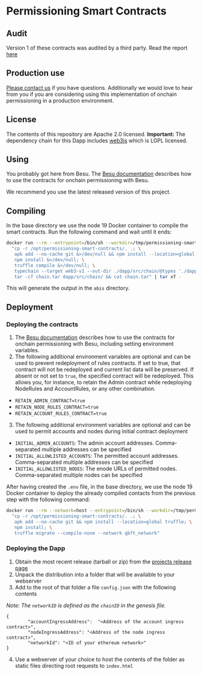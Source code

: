 # Permissioning Smart Contracts

## Audit
Version 1 of these contracts was audited by a third party. Read the report [here](https://consensys.net/diligence/audits/2019/08/pegasys-permissioning/)

## Production use
[Please contact us](https://consensys.net/quorum/contact-us) if you have questions. Additionally we would love to hear from you if you are considering using this implementation of onchain permissioning in a production environment.
## License
The contents of this repository are Apache 2.0 licensed.
**Important:** The dependency chain for this Dapp includes [web3js](https://github.com/ethereum/web3.js/) which is LGPL licensed.

## Using
You probably got here from Besu.
The [Besu documentation](https://besu.hyperledger.org/en/22.10.3/Tutorials/Permissioning/Getting-Started-Onchain-Permissioning/)
describes how to use the contracts for onchain permissioning with Besu.

We recommend you use the latest released version of this project.

## Compiling

In the base directory we use the node 19 Docker container to compile the smart contracts. Run the following command and wait until it ends:

```sh
docker run --rm --entrypoint=/bin/sh --workdir=/tmp/permissioning-smart-contracts --volume=$PWD:/opt/permissioning-smart-contracts node:19-alpine3.16 -c \
  "cp -r /opt/permissioning-smart-contracts/. .; \
   apk add --no-cache git &>/dev/null && npm install --location=global truffle typechain &>/dev/null; \
   npm install &>/dev/null; \
   truffle compile &>/dev/null; \
   typechain --target web3-v1 --out-dir ./dapp/src/chain/@types './dapp/src/chain/abis/*.json' &>/dev/null; \
   tar -cf chain.tar dapp/src/chain/ && cat chain.tar" | tar xf -
```

This will generate the output in the `abis` directory.

## Deployment

### Deploying the contracts
1. The [Besu documentation](https://besu.hyperledger.org/en/stable/Tutorials/Permissioning/Getting-Started-Onchain-Permissioning/)
   describes how to use the contracts for onchain permissioning with Besu, including setting environment variables.
2. The following additional environment variables are optional and can be used to prevent redeployment of rules contracts. If set to true, that contract will not be redeployed and current list data will be preserved. If absent or not set to `true`, the specified contract will be redeployed. This allows you, for instance, to retain the Admin contract while redeploying NodeRules and AccountRules, or any other combination.
  - `RETAIN_ADMIN_CONTRACT=true`
  - `RETAIN_NODE_RULES_CONTRACT=true`
  - `RETAIN_ACCOUNT_RULES_CONTRACT=true`
3. The following additional environment variables are optional and can be used to permit accounts and nodes during initial contract deployment
  - `INITIAL_ADMIN_ACCOUNTS`: The admin account addresses. Comma-separated multiple addresses can be specified
  - `INITIAL_ALLOWLISTED_ACCOUNTS`: The permitted account addresses. Comma-separated multiple addresses can be specified
  - `INITIAL_ALLOWLISTED_NODES`: The enode URLs of permitted nodes. Comma-separated multiple nodes can be specified

After having created the `.env` file, in the base directory, we use the node 19 Docker container to deploy the already compiled contacts from the previous step with the following command:

```sh
docker run --rm --network=host --entrypoint=/bin/sh --workdir=/tmp/permissioning-smart-contracts --volume=$PWD:/opt/permissioning-smart-contracts node:19-alpine3.16 -c \
  "cp -r /opt/permissioning-smart-contracts/. .; \
   apk add --no-cache git && npm install --location=global truffle; \
   npm install; \
   truffle migrate --compile-none --network qbft_network"
```

### Deploying the Dapp
1. Obtain the most recent release (tarball or zip) from the [projects release page](https://github.com/ConsenSys/permissioning-smart-contracts/releases/latest)
2. Unpack the distribution into a folder that will be available to your webserver
3. Add to the root of that folder a file `config.json` with the following contents

_Note: The `networkID` is defined as the `chainID` in the genesis file._
```
{
        "accountIngressAddress":  "<Address of the account ingress contract>",
        "nodeIngressAddress": "<Address of the node ingress contract>",
        "networkId": "<ID of your ethereum network>"
}
```
4. Use a webserver of your choice to host the contents of the folder as static files directing root requests to `index.html`
